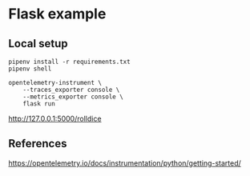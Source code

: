 # Flask example

## Local setup
```
pipenv install -r requirements.txt
pipenv shell
```

```
opentelemetry-instrument \
    --traces_exporter console \
    --metrics_exporter console \
    flask run
```
http://127.0.0.1:5000/rolldice


## References
https://opentelemetry.io/docs/instrumentation/python/getting-started/